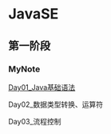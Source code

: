 # JavaSE

## 第一阶段

### MyNote

[Day01_Java基础语法](https://github.com/Symon-Ry/JavaSE/MyHomework/day03_homework/day03_课后练习.md)

Day02_数据类型转换、运算符

Day03_流程控制


